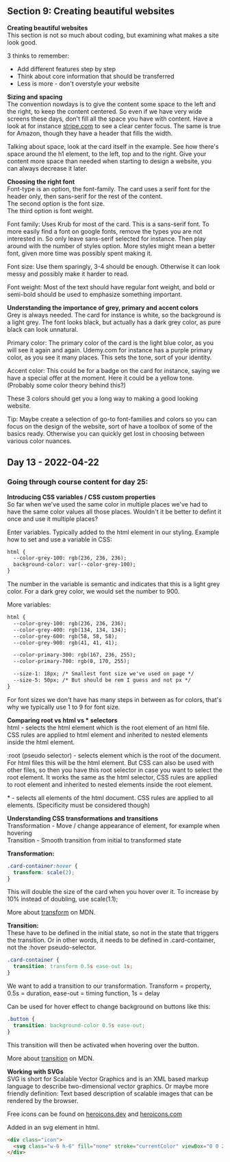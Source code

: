 ## Section 9: Creating beautiful websites
<b>Creating beautiful websites</b><br>
This section is not so much about coding, but examining what makes a site look good.

3 thinks to remember:
* Add different features step by step
* Think about core information that should be transferred
* Less is more - don't overstyle your website

<b>Sizing and spacing</b><br>
The convention nowdays is to give the content some space to the left and the right, to keep the content centered. So even if we have very wide screens these days, don't fill all the space you have with content. Have a look at for instance [stripe.com](https://stripe.com/) to see a clear center focus. The same is true for Amazon, though they have a header that fills the width.

Talking about space, look at the card itself in the example. See how there's space around the h1 element, to the left, top and to the right. Give your content more space than needed when starting to design a website, you can always decrease it later.

<b>Choosing the right font</b><br>
Font-type is an option, the font-family. The card uses a serif font for the header only, then sans-serif for the rest of the content.<br>
The second option is the font size.<br>
The third option is font weight.<br>

Font family: Uses Krub for most of the card. This is a sans-serif font. To more easily find a font on google fonts, remove the types you are not interested in. So only leave sans-serif selected for instance. Then play around with the number of styles option. More styles might mean a better font, given more time was possibly spent making it.

Font size: Use them sparingly, 3-4 should be enough. Otherwise it can look messy and possibly make it harder to read.

Font weight: Most of the text should have regular font weight, and bold or semi-bold should be used to emphasize something important.

<b>Understanding the importance of grey, primary and accent colors</b><br>
Grey is always needed. The card for instance is white, so the background is a light grey. The font looks black, but actually has a dark grey color, as pure black can look unnatural.

Primary color: The primary color of the card is the light blue color, as you will see it again and again. Udemy.com for instance has a purple primary color, as you see it many places. This sets the tone, sort of your identity.

Accent color: This could be for a badge on the card for instance, saying we have a special offer at the moment. Here it could be a yellow tone. (Probably some color theory behind this?)

These 3 colors should get you a long way to making a good looking website.

Tip: Maybe create a selection of go-to font-families and colors so you can focus on the design of the website, sort of have a toolbox of some of the basics ready. Otherwise you can quickly get lost in choosing between various color nuances.

## Day 13 - 2022-04-22
### Going through course content for day 25:
<b>Introducing CSS variables / CSS custom properties</b><br>
So far when we've used the same color in multiple places we've had to have the same color values all those places. Wouldn't it be better to defint it once and use it multiple places? 

Enter variables. Typically added to the html element in our styling. Example how to set and use a variable in CSS:
```HTML
html {
  --color-grey-100: rgb(236, 236, 236);
  background-color: var(--color-grey-100);
}
```
The number in the variable is semantic and indicates that this is a light grey color. For a dark grey color, we would set the number to 900.

More variables:
```HTML
html {
  --color-grey-100: rgb(236, 236, 236);
  --color-grey-400: rgb(134, 134, 134);
  --color-grey-600: rgb(58, 58, 58);
  --color-grey-900: rgb(41, 41, 41);

  --color-primary-300: rgb(167, 236, 255);
  --color-primary-700: rgb(0, 170, 255);

  --size-1: 18px; /* Smallest font size we've used on page */
  --size-5: 50px; /* But should be rem I guess and not px */
}
```
For font sizes we don't have has many steps in between as for colors, that's why we typically use 1 to 9 for font size.

<b>Comparing root vs html vs * selectors</b><br>
html - selects the html element which is the root element of an html file. CSS rules are applied to html element and inherited to nested elements inside the html element.

:root (pseudo selector) - selects element which is the root of the document. For html files this will be the html element. But CSS can also be used with other files, so then you have this root selector in case you want to select the root element. It works the same as the html selector, CSS rules are applied to root element and inherited to nested elements inside the root element.

\* - selects all elements of the html document. CSS rules are applied to all elements. (Specificity must be considered though)

<b>Understanding CSS transformations and transitions</b><br>
Transformation - Move / change appearance of element, for example when hovering<br>
Transition - Smooth transition from initial to transformed state<br>

<b>Transformation:</b>
```CSS
.card-container:hover {
  transform: scale(2);
}
```
This will double the size of the card when you hover over it. To increase by 10% instead of doubling, use scale(1.1);

More about [transform](https://developer.mozilla.org/en-US/docs/Web/CSS/transform) on MDN.

<b>Transition:</b><br>
These have to be defined in the initial state, so not in the state that triggers the transition. Or in other words, it needs to be defined in .card-container, not the :hover pseudo-selector.
```CSS
.card-container {
  transition: transform 0.5s ease-out 1s;
}
```
We want to add a transition to our transformation.
Transform = property, 0.5s = duration, ease-out = timing function, 1s = delay

Can be used for hover effect to change background on buttons like this:
```CSS
.button {
  transition: background-color 0.5s ease-out;
}
```
This transition will then be activated when hovering over the button.

More about [transition](https://developer.mozilla.org/en-US/docs/Web/CSS/transition) on MDN.

<b>Working with SVGs</b><br>
SVG is short for Scalable Vector Graphics and is an XML based markup language to describe two-dimensional vector graphics. Or maybe more friendly definition: Text based description of scalable images that can be rendered by the browser.

Free icons can be found on [heroicons.dev](https://heroicons.dev/) and [heroicons.com](https://heroicons.com/)

Added in an svg element in html.
```HTML
<div class="icon">
  <svg class="w-6 h-6" fill="none" stroke="currentColor" viewBox="0 0 24 24" xmlns="http://www.w3.org/2000/svg"><path d="M12 14l9-5-9-5-9 5 9 5z"></path><path d="M12 14l6.16-3.422a12.083 12.083 0 01.665 6.479A11.952 11.952 0 0012 20.055a11.952 11.952 0 00-6.824-2.998 12.078 12.078 0 01.665-6.479L12 14z"></path><path stroke-linecap="round" stroke-linejoin="round" stroke-width="2" d="M12 14l9-5-9-5-9 5 9 5zm0 0l6.16-3.422a12.083 12.083 0 01.665 6.479A11.952 11.952 0 0012 20.055a11.952 11.952 0 00-6.824-2.998 12.078 12.078 0 01.665-6.479L12 14zm-4 6v-7.5l4-2.222"></path></svg>
</div>
```
